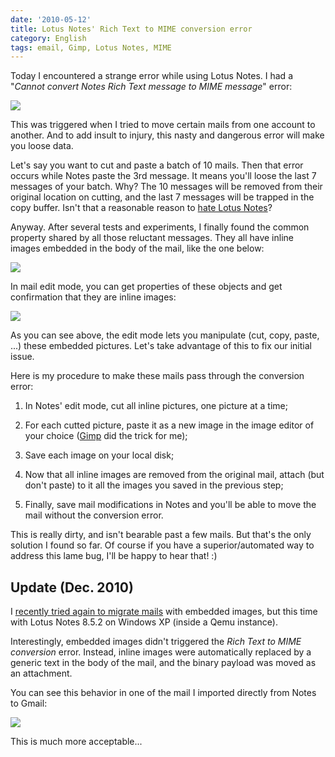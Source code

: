 ```yaml
---
date: '2010-05-12'
title: Lotus Notes' Rich Text to MIME conversion error
category: English
tags: email, Gimp, Lotus Notes, MIME
---
```


Today I encountered a strange error while using Lotus Notes. I had a "_Cannot convert Notes Rich Text message to MIME message_" error:

![]({attach}notes-rich-text-to-mime-conversion-error.png)

This was triggered when I tried to move certain mails from one account to another. And to add insult to injury, this nasty and dangerous error will make you loose data.

Let's say you want to cut and paste a batch of 10 mails. Then that error occurs while Notes paste the 3rd message. It means you'll loose the last 7 messages of your batch. Why? The 10 messages will be removed from their original location on cutting, and the last 7 messages will be trapped in the copy buffer. Isn't that a reasonable reason to [hate Lotus Notes](https://www.codinghorror.com/blog/2006/02/lotus-notes-survival-of-the-unfittest.html)?

Anyway. After several tests and experiments, I finally found the common property shared by all those reluctant messages. They all have inline images embedded in the body of the mail, like the one below:

![]({attach}inline-images-in-lotus-notes-mail.png)

In mail edit mode, you can get properties of these objects and get confirmation that they are inline images:

![]({attach}lotus-notes-inline-picture-properties.png)

As you can see above, the edit mode lets you manipulate (cut, copy, paste, ...) these embedded pictures. Let's take advantage of this to fix our initial issue.

Here is my procedure to make these mails pass through the conversion error:

1. In Notes' edit mode, cut all inline pictures, one picture at a time;

1. For each cutted picture, paste it as a new image in the image editor of your choice ([Gimp](https://www.gimp.org) did the trick for me);

1. Save each image on your local disk;

1. Now that all inline images are removed from the original mail, attach (but don't paste) to it all the images you saved in the previous step;

1. Finally, save mail modifications in Notes and you'll be able to move the mail without the conversion error.

This is really dirty, and isn't bearable past a few mails. But that's the only solution I found so far. Of course if you have a superior/automated way to address this lame bug, I'll be happy to hear that! :)

## Update (Dec. 2010)

I [recently tried again to migrate mails]({filename}/2010/ultimate-guide-lotus-notes-mail-migration.md#method-5-lotus-notes-client-on-windows-xp) with embedded images, but this time with Lotus Notes 8.5.2 on Windows XP (inside a Qemu instance).

Interestingly, embedded images didn't triggered the _Rich Text to MIME conversion_ error. Instead, inline images were automatically replaced by a generic text in the body of the mail, and the binary payload was moved as an attachment.

You can see this behavior in one of the mail I imported directly from Notes to Gmail:

![]({attach}lotus-notes-imported-mail-in-gmail.png)

This is much more acceptable...
